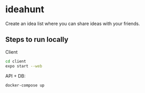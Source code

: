 # ideahunt

Create an idea list where you can share ideas with your friends.

## Steps to run locally

Client

```bash
cd client
expo start --web
```

API + DB:

```bash
docker-compose up
```
